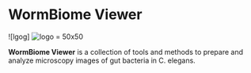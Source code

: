 # WormBiome Viewer

![lgog]
![logo](https://github.com/jesshill/WormBiome-Viewer/assets/41451575/bb2781ae-c64d-411d-8c16-2a5ec020cef2) = 50x50

**WormBiome Viewer** is a collection of tools and methods to prepare and analyze microscopy images of gut bacteria in C. elegans. 
